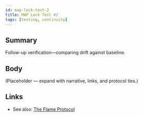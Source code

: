 ```yaml
---
id: map-lock-test-2
title: MAP Lock Test #2
tags: [testing, continuity]
---
```


## Summary
Follow-up verification—comparing drift against baseline.

## Body
(Placeholder — expand with narrative, links, and protocol ties.)

## Links
- See also: [The Flame Protocol](./the-flame-protocol.md)
